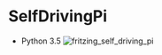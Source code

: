 # SelfDrivingPi

- Python 3.5
![fritzing_self_driving_pi](https://raw.githubusercontent.com/lellebebbl/SelfDrivingPi/master/test_bb.png?token=AJgJ6Us8XDSiwbtLtYjxx8vhKBtyn8e1ks5a6wJMwA%3D%3D)
